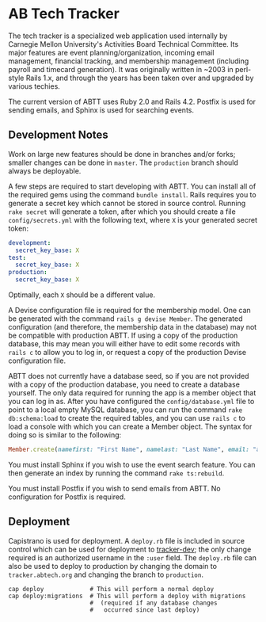 # AB Tech Tracker

The tech tracker is a specialized web application used internally by Carnegie Mellon University's Activities Board Technical Committee. Its major features are event planning/organization, incoming email management, financial tracking, and membership management (including payroll and timecard generation). It was originally written in ~2003 in perl-style Rails 1.x, and through the years has been taken over and upgraded by various techies.

The current version of ABTT uses Ruby 2.0 and Rails 4.2. Postfix is used for sending emails, and Sphinx is used for searching events.

## Development Notes

Work on large new features should be done in branches and/or forks; smaller changes can be done in `master`. The `production` branch should always be deployable.

A few steps are required to start developing with ABTT. You can install all of the required gems using the command `bundle install`. Rails requires you to generate a secret key which cannot be stored in source control. Running `rake secret` will generate a token, after which you should create a file `config/secrets.yml` with the following text, where `X` is your generated secret token:

```yaml
development:
  secret_key_base: X
test:
  secret_key_base: X
production:
  secret_key_base: X
```

Optimally, each `X` should be a different value.

A Devise configuration file is required for the membership model. One can be generated with the command `rails g devise Member`. The generated configuration (and therefore, the membership data in the database) may not be compatible with production ABTT. If using a copy of the production database, this may mean you will either have to edit some records with `rails c` to allow you to log in, or request a copy of the production Devise configuration file.

ABTT does not currently have a database seed, so if you are not provided with a copy of the production database, you need to create a database yourself. The only data required for running the app is a member object that you can log in as. After you have configured the `config/database.yml` file to point to a local empty MySQL database, you can run the command `rake db:schema:load` to create the required tables, and you can use `rails c` to load a console with which you can create a Member object. The syntax for doing so is similar to the following:

```ruby
Member.create(namefirst: "First Name", namelast: "Last Name", email: "abtech@andrew.cmu.edu", phone: "5555555555", aim: "", password: "password", password_confirmation: "password", payrate: 0.0, tracker_dev: true)
```

You must install Sphinx if you wish to use the event search feature. You can then generate an index by running the command `rake ts:rebuild`.

You must install Postfix if you wish to send emails from ABTT. No configuration for Postfix is required.

## Deployment

Capistrano is used for deployment. A `deploy.rb` file is included in source control which can be used for deployment to [tracker-dev](tracker-dev.abtech.org); the only change required is an authorized username in the `:user` field. The `deploy.rb` file can also be used to deploy to production by changing the domain to `tracker.abtech.org` and changing the branch to `production`.

```shell
cap deploy             # This will perform a normal deploy
cap deploy:migrations  # This will perform a deploy with migrations
                       #  (required if any database changes
                       #   occurred since last deploy)
```
